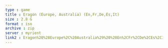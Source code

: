 ```yaml
---
type : game
title : Eragon (Europe, Australia) (En,Fr,De,Es,It)
size : 2.8 G
format : iso
archive : zip
server : myrient
link2 : Eragon%20%28Europe%2C%20Australia%29%20%28En%2CFr%2CDe%2CEs%2CIt%29
---
```

